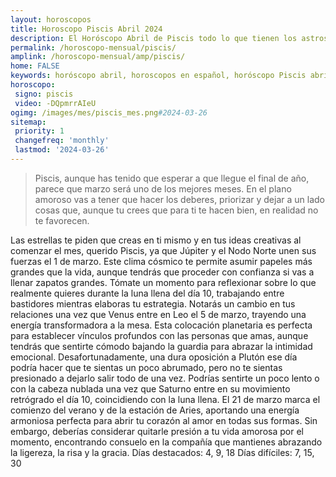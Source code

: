 ```yaml
---
layout: horoscopos
title: Horoscopo Piscis Abril 2024
description: El Horóscopo Abril de Piscis todo lo que tienen los astros preparados para este mes, amor, trabajo, familia. Todo sobre astrologia, tarot, predicciones. Horoscopo gratis en español, predicciones y astrología.
permalink: /horoscopo-mensual/piscis/
amplink: /horoscopo-mensual/amp/piscis/
home: FALSE
keywords: horóscopo abril, horoscopos en español, horóscopo Piscis abril , horóscopo esperanza gracia, horoscop, horóscopos gratis, horoscopo Piscis, Tarot, Astrologia, Zodíaco, Piscis, horoscopo gratis, horoscopo del mes 
horoscopo:
 signo: piscis
 video: -DQpmrrAIeU
ogimg: /images/mes/piscis_mes.png#2024-03-26
sitemap:
 priority: 1
 changefreq: 'monthly'
 lastmod: '2024-03-26'
---
```



 > Piscis, aunque has tenido que esperar a que llegue el final de año, parece que marzo será uno de los mejores meses. En el plano amoroso vas a tener que hacer los deberes, priorizar y dejar a un lado cosas que, aunque tu crees que para ti te hacen bien, en realidad no te favorecen.



Las estrellas te piden que creas en ti mismo y en tus ideas creativas al comenzar el mes, querido Piscis, ya que Júpiter y el Nodo Norte unen sus fuerzas el 1 de marzo. Este clima cósmico te permite asumir papeles más grandes que la vida, aunque tendrás que proceder con confianza si vas a llenar zapatos grandes. Tómate un momento para reflexionar sobre lo que realmente quieres durante la luna llena del día 10, trabajando entre bastidores mientras elaboras tu estrategia.
Notarás un cambio en tus relaciones una vez que Venus entre en Leo el 5 de marzo, trayendo una energía transformadora a la mesa. Esta colocación planetaria es perfecta para establecer vínculos profundos con las personas que amas, aunque tendrás que sentirte cómodo bajando la guardia para abrazar la intimidad emocional. Desafortunadamente, una dura oposición a Plutón ese día podría hacer que te sientas un poco abrumado, pero no te sientas presionado a dejarlo salir todo de una vez.
Podrías sentirte un poco lento o con la cabeza nublada una vez que Saturno entre en su movimiento retrógrado el día 10, coincidiendo con la luna llena. El 21 de marzo marca el comienzo del verano y de la estación de Aries, aportando una energía armoniosa perfecta para abrir tu corazón al amor en todas sus formas. Sin embargo, deberías considerar quitarle presión a tu vida amorosa por el momento, encontrando consuelo en la compañía que mantienes abrazando la ligereza, la risa y la gracia.
Días destacados: 4, 9, 18
Días difíciles: 7, 15, 30